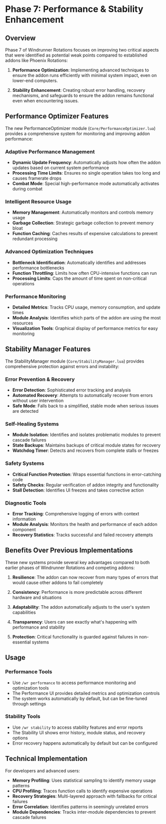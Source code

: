 # Phase 7: Performance & Stability Enhancement

## Overview

Phase 7 of Windrunner Rotations focuses on improving two critical aspects that were identified as potential weak points compared to established addons like Phoenix Rotations:

1. **Performance Optimization**: Implementing advanced techniques to ensure the addon runs efficiently with minimal system impact, even on lower-end computers.

2. **Stability Enhancement**: Creating robust error handling, recovery mechanisms, and safeguards to ensure the addon remains functional even when encountering issues.

## Performance Optimizer Features

The new PerformanceOptimizer module (`Core/PerformanceOptimizer.lua`) provides a comprehensive system for monitoring and improving addon performance:

### Adaptive Performance Management
- **Dynamic Update Frequency**: Automatically adjusts how often the addon updates based on current system performance
- **Processing Time Limits**: Ensures no single operation takes too long and causes framerate drops
- **Combat Mode**: Special high-performance mode automatically activates during combat

### Intelligent Resource Usage
- **Memory Management**: Automatically monitors and controls memory usage
- **Garbage Collection**: Strategic garbage collection to prevent memory bloat
- **Function Caching**: Caches results of expensive calculations to prevent redundant processing

### Advanced Optimization Techniques
- **Bottleneck Identification**: Automatically identifies and addresses performance bottlenecks
- **Function Throttling**: Limits how often CPU-intensive functions can run
- **Processing Limits**: Caps the amount of time spent on non-critical operations

### Performance Monitoring
- **Detailed Metrics**: Tracks CPU usage, memory consumption, and update times
- **Module Analysis**: Identifies which parts of the addon are using the most resources
- **Visualization Tools**: Graphical display of performance metrics for easy monitoring

## Stability Manager Features

The StabilityManager module (`Core/StabilityManager.lua`) provides comprehensive protection against errors and instability:

### Error Prevention & Recovery
- **Error Detection**: Sophisticated error tracking and analysis
- **Automated Recovery**: Attempts to automatically recover from errors without user intervention
- **Safe Mode**: Falls back to a simplified, stable mode when serious issues are detected

### Self-Healing Systems
- **Module Isolation**: Identifies and isolates problematic modules to prevent cascade failures
- **State Backups**: Maintains backups of critical module states for recovery
- **Watchdog Timer**: Detects and recovers from complete stalls or freezes

### Safety Systems
- **Critical Function Protection**: Wraps essential functions in error-catching code
- **Safety Checks**: Regular verification of addon integrity and functionality
- **Stall Detection**: Identifies UI freezes and takes corrective action

### Diagnostic Tools
- **Error Tracking**: Comprehensive logging of errors with context information
- **Module Analysis**: Monitors the health and performance of each addon component
- **Recovery Statistics**: Tracks successful and failed recovery attempts

## Benefits Over Previous Implementations

These new systems provide several key advantages compared to both earlier phases of Windrunner Rotations and competing addons:

1. **Resilience**: The addon can now recover from many types of errors that would cause other addons to fail completely

2. **Consistency**: Performance is more predictable across different hardware and situations

3. **Adaptability**: The addon automatically adjusts to the user's system capabilities

4. **Transparency**: Users can see exactly what's happening with performance and stability

5. **Protection**: Critical functionality is guarded against failures in non-essential systems

## Usage

### Performance Tools
- Use `/wr performance` to access performance monitoring and optimization tools
- The Performance UI provides detailed metrics and optimization controls
- The system works automatically by default, but can be fine-tuned through settings

### Stability Tools
- Use `/wr stability` to access stability features and error reports
- The Stability UI shows error history, module status, and recovery options
- Error recovery happens automatically by default but can be configured

## Technical Implementation

For developers and advanced users:

- **Memory Profiling**: Uses statistical sampling to identify memory usage patterns
- **CPU Profiling**: Traces function calls to identify expensive operations
- **Recovery Strategies**: Multi-layered approach with fallbacks for critical failures
- **Error Correlation**: Identifies patterns in seemingly unrelated errors
- **Module Dependencies**: Tracks inter-module dependencies to prevent cascade failures